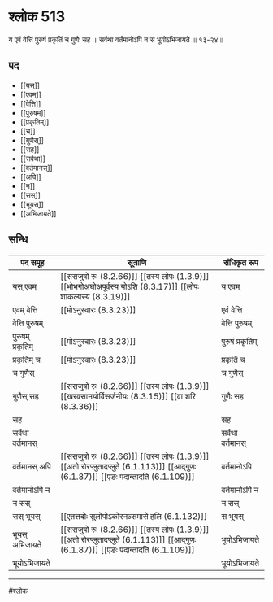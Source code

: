 # श्लोक 513

य एवं वेत्ति पुरुषं प्रकृतिं च गुणैः सह ।
सर्वथा वर्तमानोऽपि न स भूयोऽभिजायते ॥ १३-२४॥


## पद 

- [[यस्]]
- [[एवम्]]
- [[वेत्ति]]
- [[पुरुषम्]]
- [[प्रकृतिम्]]
- [[च]]
- [[गुणैस्]]
- [[सह]]
- [[सर्वथा]]
- [[वर्तमानस्]]
- [[अपि]]
- [[न]]
- [[सस्]]
- [[भूयस्]]
- [[अभिजायते]]

## सन्धि

| पद समूह | सूत्राणि | संधिकृत रूप |
| ----- | ----- | ----- |
| यस् एवम् |  [[ससजुषो रुः (8.2.66)]] [[तस्य लोपः (1.3.9)]] [[भोभगोअघोअपूर्वस्य योऽशि (8.3.17)]] [[लोपः शाकल्यस्य (8.3.19)]] | य एवम् |
| एवम् वेत्ति |  [[मोऽनुस्वारः (8.3.23)]] | एवं वेत्ति |
| वेत्ति पुरुषम् |  | वेत्ति पुरुषम् |
| पुरुषम् प्रकृतिम् |  [[मोऽनुस्वारः (8.3.23)]] | पुरुषं प्रकृतिम् |
| प्रकृतिम् च |  [[मोऽनुस्वारः (8.3.23)]] | प्रकृतिं च |
| च गुणैस् |  | च गुणैस् |
| गुणैस् सह |  [[ससजुषो रुः (8.2.66)]] [[तस्य लोपः (1.3.9)]] [[खरवसानयोर्विसर्जनीयः (8.3.15)]] [[वा शरि (8.3.36)]] | गुणैः सह |
| सह |  | सह |
| सर्वथा वर्तमानस् |  | सर्वथा वर्तमानस् |
| वर्तमानस् अपि |  [[ससजुषो रुः (8.2.66)]] [[तस्य लोपः (1.3.9)]] [[अतो रोरप्लुतादप्लुते (6.1.113)]] [[आद्गुणः (6.1.87)]] [[एङः पदान्तादति (6.1.109)]] | वर्तमानोऽपि |
| वर्तमानोऽपि न |  | वर्तमानोऽपि न |
| न सस् |  | न सस् |
| सस् भूयस् |  [[एतत्तदोः सुलोपोऽकोरनञ्समासे हलि (6.1.132)]] | स भूयस् |
| भूयस् अभिजायते |  [[ससजुषो रुः (8.2.66)]] [[तस्य लोपः (1.3.9)]] [[अतो रोरप्लुतादप्लुते (6.1.113)]] [[आद्गुणः (6.1.87)]] [[एङः पदान्तादति (6.1.109)]] | भूयोऽभिजायते |
| भूयोऽभिजायते |  | भूयोऽभिजायते |


---

#श्लोक